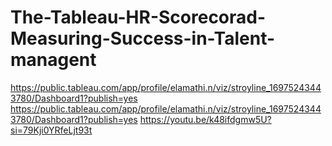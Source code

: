 # The-Tableau-HR-Scorecorad-Measuring-Success-in-Talent-managent

https://public.tableau.com/app/profile/elamathi.n/viz/stroyline_16975243443780/Dashboard1?publish=yes
https://public.tableau.com/app/profile/elamathi.n/viz/stroyline_16975243443780/Dashboard1?publish=yes
https://youtu.be/k48ifdgmw5U?si=79Kji0YRfeLjt93t
